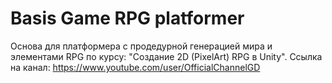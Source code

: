 # Basis Game RPG platformer
Основа для платформера с продедурной генерацией мира и элементами RPG по курсу: "Создание 2D (PixelArt) RPG в Unity". 
Ссылка на канал: https://www.youtube.com/user/OfficialChannelGD
